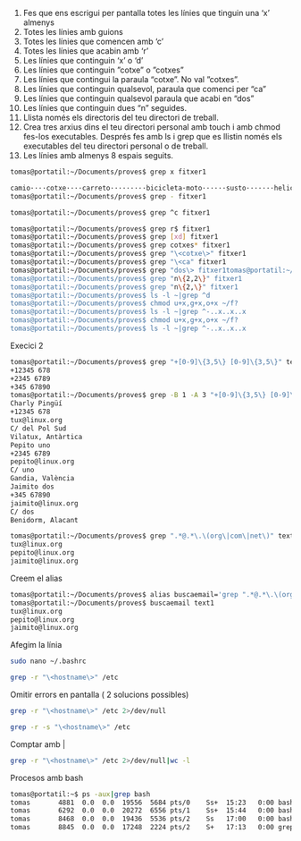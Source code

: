 1. Fes que ens escrigui per pantalla totes les línies que tinguin una ‘x’ almenys
2. Totes les línies amb guions
3. Totes les línies que comencen amb ‘c’
4. Totes les línies que acabin amb ‘r’
5. Les línies que continguin ‘x’ o ‘d’
6. Les línies que continguin ”cotxe” o ”cotxes”
7. Les línies que contingui la paraula “cotxe”. No val ”cotxes”.
8. Les línies que continguin qualsevol, paraula que comenci per “ca”
9. Les línies que continguin qualsevol paraula que acabi en “dos”
10. Les línies que continguin dues “n” seguides.
11. Llista només els directoris del teu directori de treball.
12. Crea tres arxius dins el teu directori personal amb touch i amb chmod fes-los
executables. Després fes amb ls i grep que es llistin només els executables del teu
directori personal o de treball.
13. Les línies amb almenys 8 espais seguits.
```bash
tomas@portatil:~/Documents/proves$ grep x fitxer1 

camio····cotxe····carreto·········bicicleta·moto······susto·······helicopter
tomas@portatil:~/Documents/proves$ grep - fitxer1 

tomas@portatil:~/Documents/proves$ grep ^c fitxer1 

tomas@portatil:~/Documents/proves$ grep r$ fitxer1 
tomas@portatil:~/Documents/proves$ grep [xd] fitxer1 
tomas@portatil:~/Documents/proves$ grep cotxes* fitxer1 
tomas@portatil:~/Documents/proves$ grep "\<cotxe\>" fitxer1
tomas@portatil:~/Documents/proves$ grep "\<ca" fitxer1
tomas@portatil:~/Documents/proves$ grep "dos\> fitxer1tomas@portatil:~/Documents/proves$ grep "\<ca" fitxer1
tomas@portatil:~/Documents/proves$ grep "n\{2,2\}" fitxer1
tomas@portatil:~/Documents/proves$ grep "n\{2,\}" fitxer1
tomas@portatil:~/Documents/proves$ ls -l ~|grep ^d
tomas@portatil:~/Documents/proves$ chmod u+x,g+x,o+x ~/f?
tomas@portatil:~/Documents/proves$ ls -l ~|grep ^-..x..x..x
tomas@portatil:~/Documents/proves$ chmod u+x,g+x,o+x ~/f?
tomas@portatil:~/Documents/proves$ ls -l ~|grep ^-..x..x..x
```
Execici 2
```bash
tomas@portatil:~/Documents/proves$ grep "+[0-9]\{3,5\} [0-9]\{3,5\}" text1 
+12345 678
+2345 6789
+345 67890
tomas@portatil:~/Documents/proves$ grep -B 1 -A 3 "+[0-9]\{3,5\} [0-9]\{3,5\}" text1 
Charly Pingüí
+12345 678
tux@linux.org
C/ del Pol Sud
Vilatux, Antàrtica
Pepito uno
+2345 6789
pepito@linux.org
C/ uno
Gandia, València
Jaimito dos
+345 67890
jaimito@linux.org
C/ dos
Benidorm, Alacant
```

```bash
tomas@portatil:~/Documents/proves$ grep ".*@.*\.\(org\|com\|net\)" text1 
tux@linux.org
pepito@linux.org
jaimito@linux.org
```
Creem el alias
```bash
tomas@portatil:~/Documents/proves$ alias buscaemail='grep ".*@.*\.\(org\|com\|net\)"'
tomas@portatil:~/Documents/proves$ buscaemail text1 
tux@linux.org
pepito@linux.org
jaimito@linux.org
```
Afegim la línia
```bash
sudo nano ~/.bashrc
```
```bash
grep -r "\<hostname\>" /etc
```
Omitir errors en pantalla ( 2 solucions possibles)
```bash
grep -r "\<hostname\>" /etc 2>/dev/null
```
```bash
grep -r -s "\<hostname\>" /etc
```
Comptar amb |
```bash
grep -r "\<hostname\>" /etc 2>/dev/null|wc -l
```
Procesos amb bash
```bash
tomas@portatil:~$ ps -aux|grep bash
tomas       4881  0.0  0.0  19556  5684 pts/0    Ss+  15:23   0:00 bash
tomas       6292  0.0  0.0  20272  6556 pts/1    Ss+  15:44   0:00 bash
tomas       8468  0.0  0.0  19436  5536 pts/2    Ss   17:00   0:00 bash
tomas       8845  0.0  0.0  17248  2224 pts/2    S+   17:13   0:00 grep --color=auto bash
```


